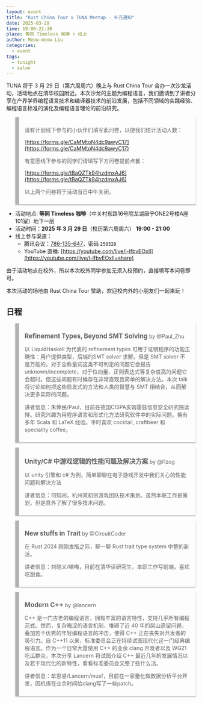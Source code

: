 ```yaml
---
layout: event
title: "Rust China Tour x TUNA Meetup - 补充通知"
date: 2025-03-29
time: 19:00-21:30
place: 等同 Timeless 咖啡 + 线上
author: Meow-meow Liu
categories:
  - event
tags:
  - tunight
  - salon
---
```


TUNA 将于 3 月 29 日（第六周周六）晚上与 Rust China Tour 合办一次沙龙活动，活动地点在清华校园附近。本次沙龙的主题为编程语言，我们邀请到了讲者分享在产界学界编程语言技术和编译器技术的前沿发展，包括不同领域的实践经验、编程语言标准的演化及编程语言理论的前沿研究。

<style>
blockquote {
  padding: 10px 15px;
  box-shadow: rgba(0,0,0,.3) 0 2px 3px;
  border-left: rgba(0,0,0,.3) 10px solid;
}

blockquote strong {
  font-size: 1.2em;
}
</style>

> 请有计划线下参与的小伙伴们填写此问卷，以便我们估计活动人数：
>
> [https://forms.gle/CaMMtoN4dc9awyC17](https://forms.gle/CaMMtoN4dc9awyC17)
>
> 有意愿线下参与的同学们请填写下方问卷提前点餐：
>
> [https://forms.gle/tBaQZTk94hzdmxAJ6](https://forms.gle/tBaQZTk94hzdmxAJ6)
>
> 以上两个问卷将于活动当日中午关闭。

- 活动地点: **等同 Timeless 咖啡**（中关村东路16号院龙湖唐宁ONE2号楼A座101室）地下一层
- 活动时间：**2025 年 3 月 29 日**（校历第六周周六） **19:00 - 21:00**
- 线上参与渠道：
  - 腾讯会议：[786-135-647](https://meeting.tencent.com/dm/xUat7J5Vleey)，密码 `250329`
  - YouTube 直播: [https://youtube.com/live/l-lfbvEOxlI](https://youtube.com/live/l-lfbvEOxlI=share)

由于活动地点在校外，所以本次校外同学参加无须入校预约，直接填写本问卷即可。

本次活动的场地由 Rust China Tour 赞助，欢迎校内外的小朋友们一起来玩！

## 日程

> **Refinement Types, Beyond SMT Solving** by @Paul\_Zhu
> 
> 以 LiquidHaskell 为代表的 refinement types 可用于证明程序的功能正确性：用户提供类型，后端的SMT solver 求解。但是 SMT solver 不是万能的，对于全称量词这类不可判定的问题它会报告 unknown/incomplete，对于位向量、正则表达式等复杂度高的问题它会超时。但这些问题有时候存在非常直观且简单的解决方法。本次 talk 将讨论如何把这些启发式的方法和人类的智慧与 SMT 相结合，从而解决更多实际的问题。
> 
> 讲者信息：朱俸民/Paul，目前在德国CISPA亥姆霍兹信息安全研究院读博。研究兴趣为用程序语言和形式化方法研究软件中的实际问题。拥有多年 Scala 和 LaTeX 经验。平时喜欢 cocktail, craftbeer 和 speciality coffee。

> **Unity/C# 中游戏逻辑的性能问题及解决方案** by @l1zog
> 
> 以 unity 引擎和 c# 为例，简单聊聊在电子游戏开发中我们关心的性能问题和解决方法
> 
> 讲者信息：何知闲，杭州某初创游戏团队技术策划。虽然本职工作是策划，但是意外了解了很多技术问题。

> **New stuffs in Trait** by @CircuitCoder
> 
> 在 Rust 2024 刚刚发版之际，聊一聊 Rust trait type system 中整的新活。
> 
> 讲者信息：刘晓义/喵喵，目前在清华读研究生，本职工作写前端，喜欢吃甜食。

> **Modern C++** by @lancern
> 
> C++ 是一门古老的编程语言，拥有丰富的语言特性，支持几乎所有编程范式。然而，复杂晦涩的语言机制，堆砌了近 40 年的屎山遗留问题，叠加若干优秀的年轻编程语言的冲击，使得 C++ 正在丧失对开发者的吸引力。自 C++11 以来，标准委员会正在持续试图现代化这一门经典编程语言。作为一个日常大量使用 C++ 的业余 clang 开发者以及 WG21 吃瓜群众，本次分享 Lancern 将试图介绍 C++ 最近几年的发展情况以及若干现代化的新特性，看看标准委员会又整了些什么活。
>
> 讲者信息：牟思睿/Lancern/musf，目前在一家量化做数据分析平台开发，因机缘在业余时间给clang写了一些patch。
